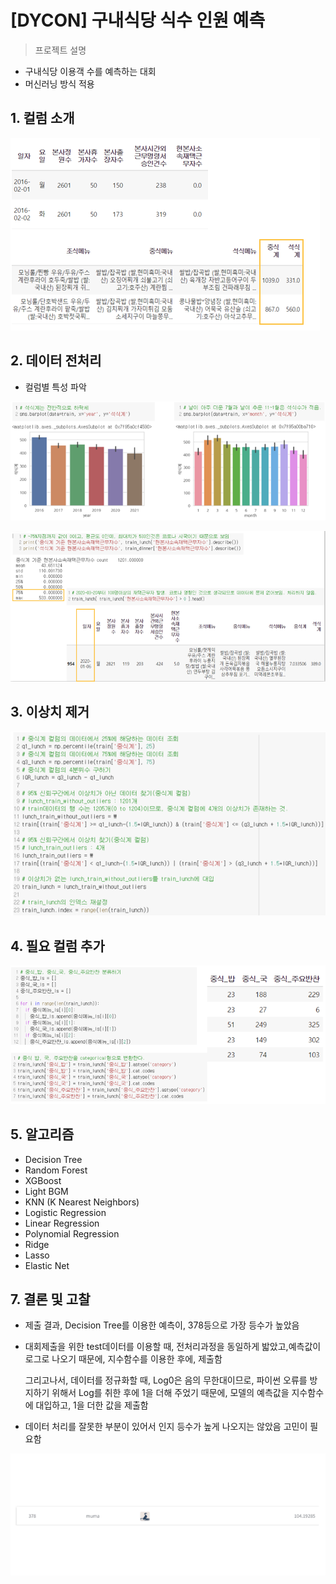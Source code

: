 # [DYCON] 구내식당 식수 인원 예측

> 프로젝트 설명

- 구내식당 이용객 수를 예측하는 대회
- 머신러닝 방식 적용

## 1. 컬럼 소개

![Untitled](readme_img/column.png)



## 2. 데이터 전처리

- 컬럼별 특성 파악

![Untitled](readme_img/column1.png)

![Untitled](readme_img/column2.png)

## 3. 이상치 제거

![Untitled](readme_img/column_a.png)

## 4. 필요 컬럼 추가

![Untitled](readme_img/column3.png)

## 5. 알고리즘

- Decision Tree
- Random Forest
- XGBoost
- Light BGM
- KNN (K Nearest Neighbors)
- Logistic Regression
- Linear Regression
- Polynomial Regression
- Ridge
- Lasso
- Elastic Net

## 7. 결론 및 고찰

- 제출 결과, Decision Tree를 이용한 예측이, 378등으로 가장 등수가 높았음

- 대회제출을 위한 test데이터를 이용할 때, 전처리과정을 동일하게 밟았고,예측값이 로그로 나오기 때문에, 지수함수를 이용한 후에, 제출함

  그리고나서, 데이터를 정규화할 때, Log0은 음의 무한대이므로, 파이썬 오류를 방지하기 위해서 Log를 취한 후에 1을 더해 주었기 때문에, 모델의 예측값을 지수함수에 대입하고, 1을 더한 값을 제출함

- 데이터 처리를 잘못한 부분이 있어서 인지 등수가 높게 나오지는 않았음 고민이 필요함

![Untitled](readme_img/last.png)



